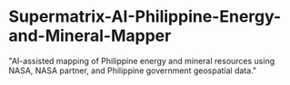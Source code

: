 # Supermatrix-AI-Philippine-Energy-and-Mineral-Mapper
"AI-assisted mapping of Philippine energy and mineral resources using NASA, NASA partner, and Philippine government geospatial data."
